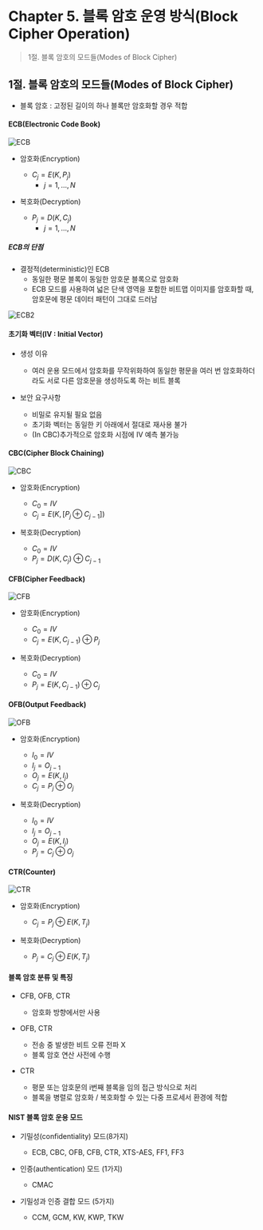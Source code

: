 # Chapter 5. 블록 암호 운영 방식(Block Cipher Operation)

> 1절. 블록 암호의 모드들(Modes of Block Cipher)

## 1절. 블록 암호의 모드들(Modes of Block Cipher)

- 블록 암호 : 고정된 길이의 하나 블록만 암호화할 경우 적합

#### ECB(Electronic Code Book)

![ECB](https://github.com/BangYunseo/TIL/blob/main/Security/InformationSecurity/Image/ch05/ECB.PNG)

- 암호화(Encryption)

  - $C_j = E(K, P_j)$
    - $j = 1, …, N$

- 복호화(Decryption)

  - $P_j = D(K, C_j)$
    - $j = 1, …, N$

##### ECB의 단점

- 결정적(deterministic)인 ECB
  - 동일한 평문 블록이 동일한 암호문 블록으로 암호화
  - ECB 모드를 사용하여 넓은 단색 영역을 포함한 비트맵 이미지를 암호화할 때, 암호문에 평문 데이터 패턴이 그대로 드러남

![ECB2](https://github.com/BangYunseo/TIL/blob/main/Security/InformationSecurity/Image/ch05/ECB2.PNG)

#### 초기화 벡터(IV : Initial Vector)

- 생성 이유

  - 여러 운용 모드에서 암호화를 무작위화하여 동일한 평문을 여러 번 암호화하더라도 서로 다른 암호문을 생성하도록 하는 비트 블록

- 보안 요구사항
  - 비밀로 유지될 필요 없음
  - 초기화 벡터는 동일한 키 아래에서 절대로 재사용 불가
  - (In CBC)추가적으로 암호화 시점에 IV 예측 불가능

#### CBC(Cipher Block Chaining)

![CBC](https://github.com/BangYunseo/TIL/blob/main/Security/InformationSecurity/Image/ch05/CBC.PNG)

- 암호화(Encryption)

  - $C_0 = IV$
  - $C_j = E(K, [P_j ⊕ C_{j−1}])$

- 복호화(Decryption)

  - $C_0 = IV$
  - $P_j = D(K, C_j) ⊕ C_{j−1}$

#### CFB(Cipher Feedback)

![CFB](https://github.com/BangYunseo/TIL/blob/main/Security/InformationSecurity/Image/ch05/CFB.PNG)

- 암호화(Encryption)

  - $C_0 = IV$
  - $C_j = E(K, C_{j−1}) ⊕ P_j$

- 복호화(Decryption)

  - $C_0 = IV$
  - $P_j = E(K, C_{j−1}) ⊕ C_j$

#### OFB(Output Feedback)

![OFB](https://github.com/BangYunseo/TIL/blob/main/Security/InformationSecurity/Image/ch05/OFB.PNG)

- 암호화(Encryption)

  - $I_0 = IV$
  - $I_j = O_{j−1}$
  - $O_j = E(K, I_j)$
  - $C_j = P_j ⊕ O_j$

- 복호화(Decryption)

  - $I_0 = IV$
  - $I_j = O_{j−1}$
  - $O_j = E(K, I_j)$
  - $P_j = C_j ⊕ O_j$

#### CTR(Counter)

![CTR](https://github.com/BangYunseo/TIL/blob/main/Security/InformationSecurity/Image/ch05/CTR.PNG)

- 암호화(Encryption)

  - $C_j = P_j ⊕ E(K, T_j)$

- 복호화(Decryption)

  - $P_j = C_j ⊕ E(K, T_j)$

#### 블록 암호 분류 및 특징

- CFB, OFB, CTR

  - 암호화 방향에서만 사용

- OFB, CTR

  - 전송 중 발생한 비트 오류 전파 X
  - 블록 암호 연산 사전에 수행

- CTR

  - 평문 또는 암호문의 i번째 블록을 임의 접근 방식으로 처리
  - 블록을 병렬로 암호화 / 복호화할 수 있는 다중 프로세서 환경에 적합

#### NIST 블록 암호 운용 모드

- 기밀성(confidentiality) 모드(8가지)

  - ECB, CBC, OFB, CFB, CTR, XTS-AES, FF1, FF3

- 인증(authentication) 모드 (1가지)

  - CMAC

- 기밀성과 인증 결합 모드 (5가지)

  - CCM, GCM, KW, KWP, TKW
